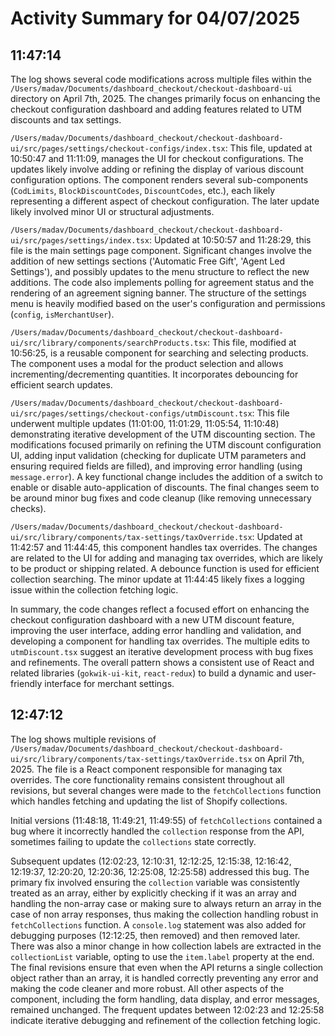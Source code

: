 # Activity Summary for 04/07/2025

## 11:47:14
The log shows several code modifications across multiple files within the `/Users/madav/Documents/dashboard_checkout/checkout-dashboard-ui` directory on April 7th, 2025.  The changes primarily focus on enhancing the checkout configuration dashboard and adding features related to UTM discounts and tax settings.

`/Users/madav/Documents/dashboard_checkout/checkout-dashboard-ui/src/pages/settings/checkout-configs/index.tsx`: This file, updated at 10:50:47 and 11:11:09,  manages the UI for checkout configurations. The updates likely involve adding or refining the display of various discount configuration options.  The component renders several sub-components (`CodLimits`, `BlockDiscountCodes`, `DiscountCodes`, etc.), each likely representing a different aspect of checkout configuration.  The later update likely involved minor UI or structural adjustments.

`/Users/madav/Documents/dashboard_checkout/checkout-dashboard-ui/src/pages/settings/index.tsx`: Updated at 10:50:57 and 11:28:29, this file is the main settings page component.  Significant changes involve the addition of new settings sections ('Automatic Free Gift', 'Agent Led Settings'), and possibly updates to the menu structure to reflect the new additions.  The code also implements polling for agreement status and the rendering of an agreement signing banner. The structure of the settings menu is heavily modified based on the user's configuration and permissions (`config`, `isMerchantUser`).

`/Users/madav/Documents/dashboard_checkout/checkout-dashboard-ui/src/library/components/searchProducts.tsx`:  This file, modified at 10:56:25, is a reusable component for searching and selecting products.  The component uses a modal for the product selection and allows incrementing/decrementing quantities. It incorporates debouncing for efficient search updates.


`/Users/madav/Documents/dashboard_checkout/checkout-dashboard-ui/src/pages/settings/checkout-configs/utmDiscount.tsx`:  This file underwent multiple updates (11:01:00, 11:01:29, 11:05:54, 11:10:48) demonstrating iterative development of the UTM discounting section. The modifications focused primarily on refining the UTM discount configuration UI, adding input validation (checking for duplicate UTM parameters and ensuring required fields are filled), and improving error handling (using `message.error`). A key functional change includes the addition of a switch to enable or disable auto-application of discounts. The final changes seem to be around minor bug fixes and code cleanup (like removing unnecessary checks).


`/Users/madav/Documents/dashboard_checkout/checkout-dashboard-ui/src/library/components/tax-settings/taxOverride.tsx`: Updated at 11:42:57 and 11:44:45, this component handles tax overrides. The changes are related to the UI for adding and managing tax overrides, which are likely to be product or shipping related. A debounce function is used for efficient collection searching.  The minor update at 11:44:45 likely fixes a logging issue within the collection fetching logic.


In summary, the code changes reflect a focused effort on enhancing the checkout configuration dashboard with a new UTM discount feature, improving the user interface, adding error handling and validation, and developing a component for handling tax overrides.  The multiple edits to `utmDiscount.tsx` suggest an iterative development process with bug fixes and refinements.  The overall pattern shows a consistent use of React and related libraries (`gokwik-ui-kit`, `react-redux`) to build a dynamic and user-friendly interface for merchant settings.


## 12:47:12
The log shows multiple revisions of `/Users/madav/Documents/dashboard_checkout/checkout-dashboard-ui/src/library/components/tax-settings/taxOverride.tsx` on April 7th, 2025.  The file is a React component responsible for managing tax overrides.  The core functionality remains consistent throughout all revisions, but several changes were made to the `fetchCollections` function which handles fetching and updating the list of Shopify collections.

Initial versions (11:48:18, 11:49:21, 11:49:55) of `fetchCollections` contained a bug where it incorrectly handled the `collection` response from the API, sometimes failing to update the `collections` state correctly.

Subsequent updates (12:02:23, 12:10:31, 12:12:25, 12:15:38, 12:16:42, 12:19:37, 12:20:20, 12:20:36, 12:25:08, 12:25:58) addressed this bug. The primary fix involved ensuring the `collection` variable was consistently treated as an array, either by explicitly checking if it was an array and handling the non-array case or making sure to always return an array in the case of non array responses, thus making the collection handling robust in `fetchCollections` function.  A `console.log` statement was also added for debugging purposes (12:12:25, then removed) and then removed later.  There was also a minor change in how collection labels are extracted in the `collectionList` variable, opting to use the `item.label` property at the end. The final revisions ensure that even when the API returns a single collection object rather than an array, it is handled correctly preventing any error and making the code cleaner and more robust.  All other aspects of the component, including the form handling, data display, and error messages, remained unchanged.  The frequent updates between 12:02:23 and 12:25:58 indicate iterative debugging and refinement of the collection fetching logic.
